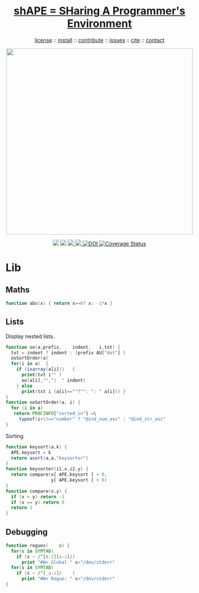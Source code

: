 <a name=top>
<h1 align=center><a href="/README.md#top">shAPE = SHaring A Programmer's Environment</a></h1>
<p align=center> <a
href="https://github.com/aiez/eg/blob/master/LICENSE">license</a> :: <a
href="https://github.com/aiez/eg/blob/master/INSTALL.md#top">install</a> :: <a
href="https://github.com/aiez/eg/blob/master/CODE_OF_CONDUCT.md#top">contribute</a> :: <a
href="https://github.com/aiez/eg/issues">issues</a> :: <a
href="https://github.com/aiez/eg/blob/master/CITATION.md#top">cite</a> :: <a
href="https://github.com/aiez/eg/blob/master/CONTACT.md#top">contact</a> </p><p align=center>
<img width=500 src="https://github.com/timm/misc/blob/master/odd/etc/img/comma.jpg"></p><p 
align=center><img
src="https://img.shields.io/badge/language-lua-orange"> <img
src="https://img.shields.io/badge/purpose-ai,se-blueviolet"> <img
src="https://img.shields.io/badge/platform-mac,*nux-informational"><a
     href="https://travis-ci.org/github/sehero/lua"> <img
src="https://travis-ci.org/aiez/eg.svg?branch=master"></a><a
     href="https://zenodo.org/badge/latestdoi/263210595"> <img
src="https://zenodo.org/badge/263210595.svg" alt="DOI"></a><a
     href='https://coveralls.io/github/aiez/lua?branch=master'> <img i
src='https://coveralls.io/repos/github/aiez/eg/badge.svg?branch=master' 
alt='Coverage Status' /></a></p>

# Lib

## Maths

```awk
function abs(x) { return x>=0? x: -1*x }
```
## Lists

Display nested lists.

```awk
function oo(a,prefix,    indent,   i,txt) {
  txt = indent ? indent : (prefix AU["dot"] )
  ooSortOrder(a)
  for(i in a)  {
    if (isarray(a[i]))   {
      print(txt i"" )
      oo(a[i],"","|  " indent)
    } else
      print(txt i (a[i]==""?"": ": " a[i])) }
}
function ooSortOrder(a, i) {
  for (i in a)
   return PROCINFO["sorted_in"] =\
     typeof(i+1)=="number" ? "@ind_num_asc" : "@ind_str_asc"
}
```

Sorting

```awk
function keysort(a,k) {
  APE.keysort = k
  return asort(a,a,"keysorter")
}
function keysorter(i1,x,i2,y) {
  return compare(x[ APE.keysort ] + 0,
                 y[ APE.keysort ] + 0)
} 
function compare(x,y) {
  if (x < y) return -1
  if (x == y) return 0
  return 1
}
```

## Debugging

```awk
function rogues(    s) {
  for(s in SYMTAB) 
    if (s ~ /^[A-Z][a-z]/) 
      print "#W> Global " s>"/dev/stderr"
  for(s in SYMTAB) 
    if (s ~ /^[_a-z]/    ) 
      print "#W> Rogue: " s>"/dev/stderr"
}
```
